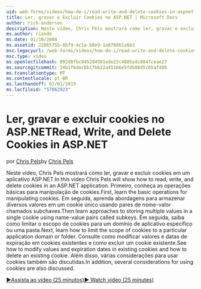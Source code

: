 ```yaml
---
uid: web-forms/videos/how-do-i/read-write-and-delete-cookies-in-aspnet
title: Ler, gravar e Excluir Cookies no ASP.NET | Microsoft Docs
author: rick-anderson
description: Neste vídeo, Chris Pels mostrará como ler, gravar e excluir cookies em um aplicativo ASP.NET. Primeiro, saber as operações básicas para manipular cooki...
ms.author: riande
ms.date: 01/10/2008
ms.assetid: 228b575b-8bf9-4c1a-b8e9-1a878861a6b3
msc.legacyurl: /web-forms/videos/how-do-i/read-write-and-delete-cookies-in-aspnet
msc.type: video
ms.openlocfilehash: 092d8fbc8452d4501ede22c4805edc884fceae27
ms.sourcegitcommit: 24b1f6decbb17bb22a45166e5fdb0845c65af498
ms.translationtype: MT
ms.contentlocale: pt-BR
ms.lasthandoff: 03/01/2019
ms.locfileid: "57062923"
---
```

<a name="read-write-and-delete-cookies-in-aspnet"></a><span data-ttu-id="bf21d-104">Ler, gravar e excluir cookies no ASP.NET</span><span class="sxs-lookup"><span data-stu-id="bf21d-104">Read, Write, and Delete Cookies in ASP.NET</span></span>
====================
<span data-ttu-id="bf21d-105">por [Chris Pels](https://twitter.com/chrispels)</span><span class="sxs-lookup"><span data-stu-id="bf21d-105">by [Chris Pels](https://twitter.com/chrispels)</span></span>

<span data-ttu-id="bf21d-106">Neste vídeo, Chris Pels mostrará como ler, gravar e excluir cookies em um aplicativo ASP.NET.</span><span class="sxs-lookup"><span data-stu-id="bf21d-106">In this video Chris Pels will show how to read, write, and delete cookies in an ASP.NET application.</span></span> <span data-ttu-id="bf21d-107">Primeiro, conheça as operações básicas para manipulação de cookies.</span><span class="sxs-lookup"><span data-stu-id="bf21d-107">First, learn the basic operations for manipulating cookies.</span></span> <span data-ttu-id="bf21d-108">Em seguida, aprenda abordagens para armazenar diversos valores em um cookie único usando pares de nome-valor chamados subchaves.</span><span class="sxs-lookup"><span data-stu-id="bf21d-108">Then learn approaches to storing multiple values in a single cookie using name-value pairs called subkeys.</span></span> <span data-ttu-id="bf21d-109">Em seguida, saiba como limitar o escopo de cookies para um domínio de aplicativo específico ou uma pasta.</span><span class="sxs-lookup"><span data-stu-id="bf21d-109">Next, learn how to limit the scope of cookies to a particular application domain or folder.</span></span> <span data-ttu-id="bf21d-110">Consulte como modificar valores e datas de expiração em cookies existentes e como excluir um cookie existente.</span><span class="sxs-lookup"><span data-stu-id="bf21d-110">See how to modify values and expiration dates in existing cookies and how to delete an existing cookie.</span></span> <span data-ttu-id="bf21d-111">Além disso, várias considerações para usar cookies também são discutidas.</span><span class="sxs-lookup"><span data-stu-id="bf21d-111">In addition, several considerations for using cookies are also discussed.</span></span>

[<span data-ttu-id="bf21d-112">&#9654;Assista ao vídeo (25 minutos)</span><span class="sxs-lookup"><span data-stu-id="bf21d-112">&#9654; Watch video (25 minutes)</span></span>](https://channel9.msdn.com/Blogs/ASP-NET-Site-Videos/read-write-and-delete-cookies-in-aspnet)
